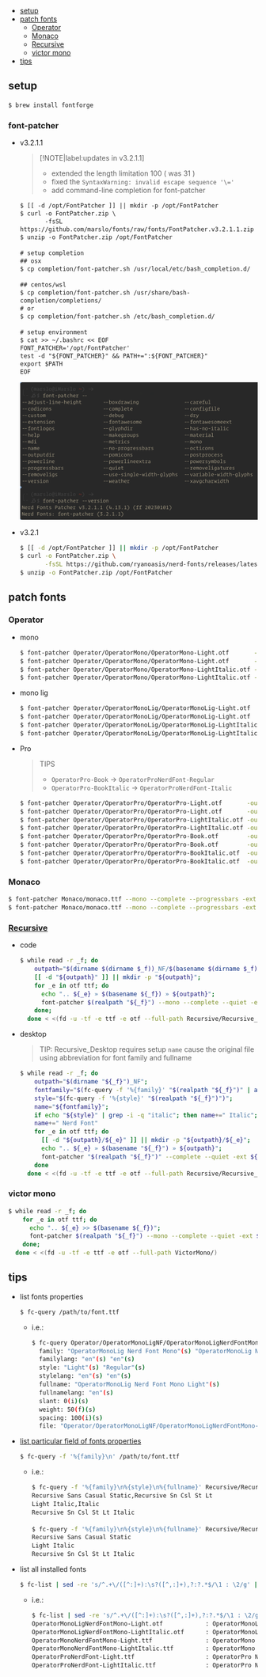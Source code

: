 <!-- START doctoc generated TOC please keep comment here to allow auto update -->
<!-- DON'T EDIT THIS SECTION, INSTEAD RE-RUN doctoc TO UPDATE -->

- [setup](#setup)
- [patch fonts](#patch-fonts)
  - [Operator](#operator)
  - [Monaco](#monaco)
  - [Recursive](#recursive)
  - [victor mono](#victor-mono)
- [tips](#tips)

<!-- END doctoc generated TOC please keep comment here to allow auto update -->

## setup
```bash
$ brew install fontforge
```

### font-patcher
- v3.2.1.1

  > [!NOTE|label:updates in v3.2.1.1]
  > - extended the length limitation 100 ( was 31 )
  > - fixed the `SyntaxWarning: invalid escape sequence '\='`
  > - add command-line completion for font-patcher

  ```
  $ [[ -d /opt/FontPatcher ]] || mkdir -p /opt/FontPatcher
  $ curl -o FontPatcher.zip \
         -fsSL https://github.com/marslo/fonts/raw/fonts/FontPatcher.v3.2.1.1.zip
  $ unzip -o FontPatcher.zip /opt/FontPatcher

  # setup completion
  ## osx
  $ cp completion/font-patcher.sh /usr/local/etc/bash_completion.d/

  ## centos/wsl
  $ cp completion/font-patcher.sh /usr/share/bash-completion/completions/
  # or
  $ cp completion/font-patcher.sh /etc/bash_completion.d/

  # setup environment
  $ cat >> ~/.bashrc << EOF
  FONT_PATCHER='/opt/FontPatcher'
  test -d "${FONT_PATCHER}" && PATH+=":${FONT_PATCHER}"
  export $PATH
  EOF
  ```

  ![font-patcher 3.2.1.1 auto completion](https://github.com/marslo/fonts/raw/main/screenshots/font-patcher-v3.2.1.1-auto-completion.png)

- v3.2.1
  ```bash
  $ [[ -d /opt/FontPatcher ]] || mkdir -p /opt/FontPatcher
  $ curl -o FontPatcher.zip \
         -fsSL https://github.com/ryanoasis/nerd-fonts/releases/latest/download/FontPatcher.zip
  $ unzip -o FontPatcher.zip /opt/FontPatcher
  ```

## patch fonts
### Operator
- mono
  ```bash
  $ font-patcher Operator/OperatorMono/OperatorMono-Light.otf       -out Operator/OperatorMonoNF --mono --complete --progressbars -ext ttf 2>/dev/null
  $ font-patcher Operator/OperatorMono/OperatorMono-Light.otf       -out Operator/OperatorMonoNF --mono --complete --progressbars -ext otf 2>/dev/null
  $ font-patcher Operator/OperatorMono/OperatorMono-LightItalic.otf -out Operator/OperatorMonoNF --mono --complete --progressbars -ext ttf 2>/dev/null
  $ font-patcher Operator/OperatorMono/OperatorMono-LightItalic.otf -out Operator/OperatorMonoNF --mono --complete --progressbars -ext otf 2>/dev/null
  ```

- mono lig
  ```bash
  $ font-patcher Operator/OperatorMonoLig/OperatorMonoLig-Light.otf       -out Operator/OperatorMonoLigNF --mono --complete --progressbars -ext ttf 2>/dev/null
  $ font-patcher Operator/OperatorMonoLig/OperatorMonoLig-Light.otf       -out Operator/OperatorMonoLigNF --mono --complete --progressbars -ext otf 2>/dev/null
  $ font-patcher Operator/OperatorMonoLig/OperatorMonoLig-LightItalic.otf -out Operator/OperatorMonoLigNF --mono --complete --progressbars -ext ttf 2>/dev/null
  $ font-patcher Operator/OperatorMonoLig/OperatorMonoLig-LightItalic.otf -out Operator/OperatorMonoLigNF --mono --complete --progressbars -ext otf 2>/dev/null
  ```

- Pro

  > TIPS
  > - `OperatorPro-Book` -> `OperatorProNerdFont-Regular`
  > - `OperatorPro-BookItalic` -> `OperatorProNerdFont-Italic`

  ```bash
  $ font-patcher Operator/OperatorPro/OperatorPro-Light.otf       -out Operator/OperatorProNF --complete --progressbars -ext ttf
  $ font-patcher Operator/OperatorPro/OperatorPro-Light.otf       -out Operator/OperatorProNF --complete --progressbars -ext otf
  $ font-patcher Operator/OperatorPro/OperatorPro-LightItalic.otf -out Operator/OperatorProNF --complete --progressbars -ext ttf
  $ font-patcher Operator/OperatorPro/OperatorPro-LightItalic.otf -out Operator/OperatorProNF --complete --progressbars -ext otf
  $ font-patcher Operator/OperatorPro/OperatorPro-Book.otf        -out Operator/OperatorProNF --complete --progressbars -ext ttf --name 'Operator Pro Book Nerd Font'
  $ font-patcher Operator/OperatorPro/OperatorPro-Book.otf        -out Operator/OperatorProNF --complete --progressbars -ext otf --name 'Operator Pro Book Nerd Font'
  $ font-patcher Operator/OperatorPro/OperatorPro-BookItalic.otf  -out Operator/OperatorProNF --complete --progressbars -ext ttf --name 'Operator Pro Book Italic Nerd Font'
  $ font-patcher Operator/OperatorPro/OperatorPro-BookItalic.otf  -out Operator/OperatorProNF --complete --progressbars -ext otf --name 'Operator Pro Book Italic Nerd Font'
  ```

### Monaco
```bash
$ font-patcher Monaco/monaco.ttf --mono --complete --progressbars -ext ttf
$ font-patcher Monaco/monaco.ttf --mono --complete --progressbars -ext otf
```

### [Recursive](https://github.com/arrowtype/recursive)
- code
  ```bash
  $ while read -r _f; do
      outpath="$(dirname $(dirname $_f))_NF/$(basename $(dirname $_f))";
      [[ -d "${outpath}" ]] || mkdir -p "${outpath}";
      for _e in otf ttf; do
        echo ".. ${_e} » $(basename ${_f}) » ${outpath}";
        font-patcher $(realpath "${_f}") --mono --complete --quiet -ext ${_e} -out "${outpath}";
      done;
    done < <(fd -u -tf -e ttf -e otf --full-path Recursive/Recursive_Code/)
  ```
- desktop

  > TIP:
  > Recursive_Desktop requires setup `name` cause the original file using abbreviation for font family and fullname

  ```bash
  $ while read -r _f; do
      outpath="$(dirname "${_f}")_NF";
      fontfamily="$(fc-query -f '%{family}' "$(realpath "${_f}")" | awk -F, '{print $1}')";
      style="$(fc-query -f '%{style}' "$(realpath "${_f}")")";
      name="${fontfamily}";
      if echo "${style}" | grep -i -q "italic"; then name+=" Italic"; fi
      name+=" Nerd Font"
      for _e in otf ttf; do
        [[ -d "${outpath}/${_e}" ]] || mkdir -p "${outpath}/${_e}";
        echo ".. ${_e} » $(basename "${_f}") » ${outpath}";
        font-patcher "$(realpath "${_f}")" --complete --quiet -ext ${_e} -out "${outpath}/${_e}" --name "\"${name}\""
      done
    done < <(fd -u -tf -e ttf -e otf --full-path Recursive/Recursive_Desktop/)
  ```

### victor mono
```bash
$ while read -r _f; do
    for _e in otf ttf; do
      echo ".. ${_e} >> $(basename ${_f})";
      font-patcher $(realpath "${_f}") --mono --complete --quiet -ext ${_e} -out ../VictorMonoNF/$(dirname "${_f}");
    done;
  done < <(fd -u -tf -e ttf -e otf --full-path VictorMono/)
```

## tips
- list fonts properties
  ```bash
  $ fc-query /path/to/font.ttf
  ```

  - i.e.:
    ```bash
    $ fc-query Operator/OperatorMonoLigNF/OperatorMonoLigNerdFontMono-Light.ttf | grep -E 'family|style|fullname|weight|slant|spacing|file'
      family: "OperatorMonoLig Nerd Font Mono"(s) "OperatorMonoLig Nerd Font Mono Light"(s)
      familylang: "en"(s) "en"(s)
      style: "Light"(s) "Regular"(s)
      stylelang: "en"(s) "en"(s)
      fullname: "OperatorMonoLig Nerd Font Mono Light"(s)
      fullnamelang: "en"(s)
      slant: 0(i)(s)
      weight: 50(f)(s)
      spacing: 100(i)(s)
      file: "Operator/OperatorMonoLigNF/OperatorMonoLigNerdFontMono-Light.ttf"(s)
    ```

- [list particular field of fonts properties](https://stackoverflow.com/a/43614521/2940319)
  ```bash
  $ fc-query -f '%{family}\n' /path/to/font.ttf
  ```

  - i.e.:
    ```bash
    $ fc-query -f '%{family}\n%{style}\n%{fullname}' Recursive/Recursive_Desktop/RecursiveSansCslSt-LtItalic.ttf
    Recursive Sans Casual Static,Recursive Sn Csl St Lt
    Light Italic,Italic
    Recursive Sn Csl St Lt Italic

    $ fc-query -f '%{family}\n%{style}\n%{fullname}' Recursive/Recursive_Desktop/RecursiveSansCslSt-LtItalic.ttf | awk -F, '{print $1}'
    Recursive Sans Casual Static
    Light Italic
    Recursive Sn Csl St Lt Italic
    ```

- list all installed fonts
  ```bash
  $ fc-list | sed -re 's/^.+\/([^:]+):\s?([^,:]+),?:?.*$/\1 : \2/g' | column -t -s: -o:
  ```

  - i.e.:
    ```bash
    $ fc-list | sed -re 's/^.+\/([^:]+):\s?([^,:]+),?:?.*$/\1 : \2/g' | column -t -s: -o: | grep operator | sort -t2
    OperatorMonoLigNerdFontMono-Light.otf            : OperatorMonoLig Nerd Font Mono
    OperatorMonoLigNerdFontMono-LightItalic.otf      : OperatorMonoLig Nerd Font Mono
    OperatorMonoNerdFontMono-Light.ttf               : OperatorMono Nerd Font Mono
    OperatorMonoNerdFontMono-LightItalic.ttf         : OperatorMono Nerd Font Mono
    OperatorProNerdFont-Light.ttf                    : OperatorPro Nerd Font
    OperatorProNerdFont-LightItalic.ttf              : OperatorPro Nerd Font
    ```
